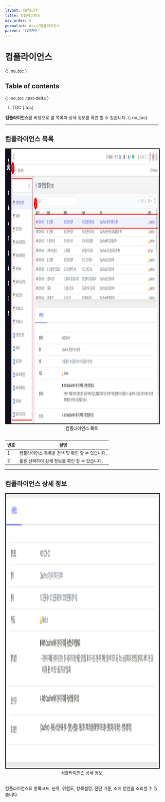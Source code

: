 ```yaml
---
layout: default
title: 컴플라이언스
nav_order: 5
permalink: docs/컴플라이언스
parent: "[CSPM]"
---
```


# 컴플라이언스
{: .no_toc }
<br>

## Table of contents
{: .no_toc .text-delta }

1. TOC
{:toc}

**컴플라이언스**를 바탕으로 룰 목록과 상세 정보를 확인 할 수 있습니다.
{:.no_toc}


---
## 컴플라이언스 목록

<center>
    <img
        src="../../../assets/images/컴플라이언스_목록.png"
        width="1600"
        height="900"
        style="border: 2px solid black;"
    />
    <figcaption>컴플라이언스 목록</figcaption>
</center>

<br>

| 번호 | 설명       |
|------|------------|
| 1 | 컴플라이언스 목록을 검색 및 확인 할 수 있습니다. |
| 2 | 룰을 선택하여 상세 정보를 확인 할 수 있습니다. |

---
## 컴플라이언스 상세 정보

<center>
    <img
        src="../../../assets/images/컴플라이언스_상세정보.png"
        width="1600"
        height="900"
        style="border: 2px solid black;"
    />
    <figcaption>컴플라이언스 상세 정보</figcaption>
</center>

<br>

컴플라이언스의 항목코드, 분류, 위험도, 항목설명, 진단 기준, 조치 방안을 조회할 수 있습니다.


